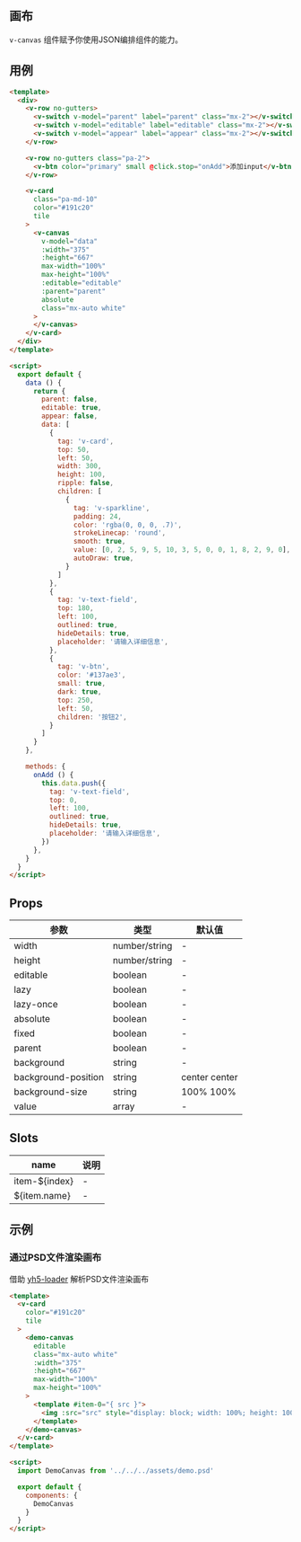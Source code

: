## 画布

`v-canvas` 组件赋予你使用JSON编排组件的能力。

## 用例

<v-code-card url="/components/examples/canvas/usage.vue">

<examples-canvas-usage></examples-canvas-usage>

<div slot="template">

```html
<template>
  <div>
    <v-row no-gutters>
      <v-switch v-model="parent" label="parent" class="mx-2"></v-switch>
      <v-switch v-model="editable" label="editable" class="mx-2"></v-switch>
      <v-switch v-model="appear" label="appear" class="mx-2"></v-switch>
    </v-row>

    <v-row no-gutters class="pa-2">
      <v-btn color="primary" small @click.stop="onAdd">添加input</v-btn>
    </v-row>

    <v-card
      class="pa-md-10"
      color="#191c20"
      tile
    >
      <v-canvas
        v-model="data"
        :width="375"
        :height="667"
        max-width="100%"
        max-height="100%"
        :editable="editable"
        :parent="parent"
        absolute
        class="mx-auto white"
      >
      </v-canvas>
    </v-card>
  </div>
</template>
```  
  
</div>

<div slot="script">

```html
<script>
  export default {
    data () {
      return {
        parent: false,
        editable: true,
        appear: false,
        data: [
          {
            tag: 'v-card',
            top: 50,
            left: 50,
            width: 300,
            height: 100,
            ripple: false,
            children: [
              {
                tag: 'v-sparkline',
                padding: 24,
                color: 'rgba(0, 0, 0, .7)',
                strokeLinecap: 'round',
                smooth: true,
                value: [0, 2, 5, 9, 5, 10, 3, 5, 0, 0, 1, 8, 2, 9, 0],
                autoDraw: true,
              }
            ]
          },
          {
            tag: 'v-text-field',
            top: 180,
            left: 100,
            outlined: true,
            hideDetails: true,
            placeholder: '请输入详细信息',
          },
          {
            tag: 'v-btn',
            color: '#137ae3',
            small: true,
            dark: true,
            top: 250,
            left: 50,
            children: '按钮2',
          }
        ]
      }
    },

    methods: {
      onAdd () {
        this.data.push({
          tag: 'v-text-field',
          top: 0,
          left: 100,
          outlined: true,
          hideDetails: true,
          placeholder: '请输入详细信息',
        })
      },
    }
  }
</script>
```  

</div>
</v-code-card>

## Props

| 参数 | 类型 | 默认值 |
| ---- | ---- | ---- |
| width | number/string | - |
| height | number/string | - |
| editable | boolean | - |
| lazy | boolean | - |
| lazy-once | boolean | - |
| absolute | boolean | - |
| fixed | boolean | - |
| parent | boolean | - |
| background | string | - |
| background-position | string | center center |
| background-size | string | 100% 100% |
| value | array | - |

## Slots

| name | 说明 |
| ---- | ---- |
| item-${index} | - |
| ${item.name} | - |

## 示例

### 通过PSD文件渲染画布

借助 [yh5-loader](/loader/) 解析PSD文件渲染画布

<v-code-card url="/components/examples/canvas/psd.vue">

<examples-canvas-psd></examples-canvas-psd>

<div slot="template">

```html
<template>
  <v-card
    color="#191c20"
    tile
  >
    <demo-canvas
      editable
      class="mx-auto white"
      :width="375"
      :height="667"
      max-width="100%"
      max-height="100%"
    >
      <template #item-0="{ src }">
        <img :src="src" style="display: block; width: 100%; height: 100%;"/>
      </template>
    </demo-canvas>
  </v-card>
</template>
```  
  
</div>

<div slot="script">

```html
<script>
  import DemoCanvas from '../../../assets/demo.psd'

  export default {
    components: {
      DemoCanvas
    }
  }
</script>
```  

</div>
</v-code-card>